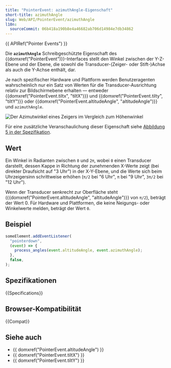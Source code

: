 ```yaml
---
title: "PointerEvent: azimuthAngle-Eigenschaft"
short-title: azimuthAngle
slug: Web/API/PointerEvent/azimuthAngle
l10n:
  sourceCommit: 06b418a190b8e4a46682ab706d14984e7db34862
---
```


{{ APIRef("Pointer Events") }}

Die **`azimuthAngle`** Schreibgeschützte Eigenschaft des {{domxref("PointerEvent")}}-Interfaces stellt den Winkel zwischen der Y-Z-Ebene und der Ebene, die sowohl die Transducer-(Zeiger- oder Stift-)Achse als auch die Y-Achse enthält, dar.

Je nach spezifischer Hardware und Plattform werden Benutzeragenten wahrscheinlich nur ein Satz von Werten für die Transducer-Ausrichtung relativ zur Bildschirmebene erhalten — entweder {{domxref("PointerEvent.tiltx", "tiltX")}} und {{domxref("PointerEvent.tilty", "tiltY")}} oder {{domxref("PointerEvent.altitudeAngle", "altitudeAngle")}} und `azimuthAngle`.

![Der Azimutwinkel eines Zeigers im Vergleich zum Höhenwinkel](azimuth_altitude_angles.svg)

Für eine zusätzliche Veranschaulichung dieser Eigenschaft siehe [Abbildung 5 in der Spezifikation](https://w3c.github.io/pointerevents/#figure_azimuthAngle).

## Wert

Ein Winkel in Radianten zwischen `0` und `2π`, wobei `0` einen Transducer darstellt, dessen Kappe in Richtung der zunehmenden X-Werte zeigt (bei direkter Draufsicht auf "3 Uhr") in der X-Y-Ebene, und die Werte sich beim Uhrzeigersinn schrittweise erhöhen (`π/2` bei "6 Uhr", `π` bei "9 Uhr", `3π/2` bei "12 Uhr").

Wenn der Transducer senkrecht zur Oberfläche steht ({{domxref("PointerEvent.altitudeAngle", "altitudeAngle")}} von `π/2`), beträgt der Wert 0.
Für Hardware und Plattformen, die keine Neigungs- oder Winkelwerte melden, beträgt der Wert `0`.

## Beispiel

```js
someElement.addEventListener(
  "pointerdown",
  (event) => {
    process_angles(event.altitudeAngle, event.azimuthAngle);
  },
  false,
);
```

## Spezifikationen

{{Specifications}}

## Browser-Kompatibilität

{{Compat}}

## Siehe auch

- {{ domxref("PointerEvent.altitudeAngle") }}
- {{ domxref("PointerEvent.tiltX") }}
- {{ domxref("PointerEvent.tiltY") }}
